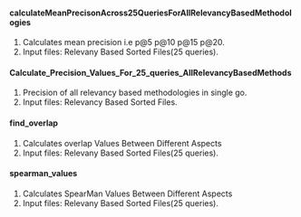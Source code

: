 #### calculateMeanPrecisonAcross25QueriesForAllRelevancyBasedMethodologies
1. Calculates mean precision i.e p@5 p@10 p@15 p@20.
2. Input files: Relevany Based Sorted Files(25 queries).

#### Calculate_Precision_Values_For_25_queries_AllRelevancyBasedMethods
1. Precision of all relevancy based methodologies in single go.
2. Input files: Relevancy Based Sorted Files.

#### find_overlap
1. Calculates overlap Values Between Different Aspects
2. Input files: Relevany Based Sorted Files(25 queries).

#### spearman_values
1. Calculates SpearMan Values Between Different Aspects
2. Input files: Relevany Based Sorted Files(25 queries).